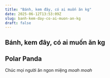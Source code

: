 ```yaml
---
title: "Bánh, kem đây, có ai muốn ăn kg"
date: 2025-06-12T13:53:09Z
slug: banh-kem-day-co-ai-muon-an-kg
draft: false
---
```


## Bánh, kem đây, có ai muốn ăn kg

## Polar Panda

Chúc mọi người ăn ngon miệng *moah moah*